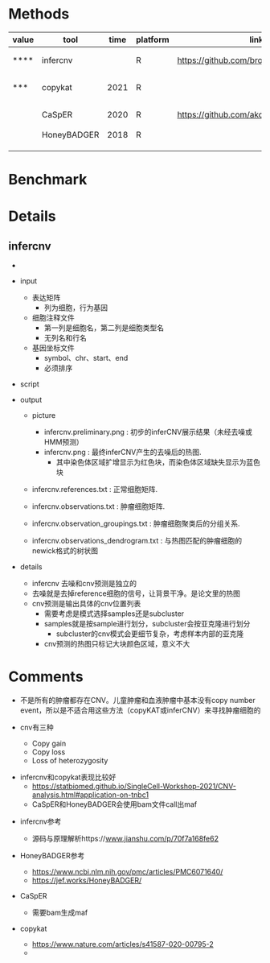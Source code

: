 # Methods

| value | tool        | time | platform | link                                       | description          |  |
| ----- | ----------- | ---- | -------- | ------------------------------------------ | -------------------- | - |
| ****  | infercnv    |      | R        | https://github.com/broadinstitute/infercnv | 基因窗口的平滑平均量 |  |
| ***   | copykat     | 2021 | R        |                                            | 贝叶斯分段方法       |  |
|       | CaSpER      | 2020 | R        | https://github.com/akdess/CaSpER           | 多标度信号处理       |  |
|       | HoneyBADGER | 2018 | R        |                                            |                      |  |
|       |             |      |          |                                            |                      |  |
|       |             |      |          |                                            |                      |  |
|       |             |      |          |                                            |                      |  |

# Benchmark

# Details

## infercnv

- 
- input

  - 表达矩阵
    - 列为细胞，行为基因
  - 细胞注释文件
    - 第一列是细胞名，第二列是细胞类型名
    - 无列名和行名
  - 基因坐标文件
    - symbol、chr、start、end
    - 必须排序
- script
- output

  - picture

    - infercnv.preliminary.png : 初步的inferCNV展示结果（未经去噪或HMM预测）
    - infercnv.png : 最终inferCNV产生的去噪后的热图.
      - 其中染色体区域扩增显示为红色块，而染色体区域缺失显示为蓝色块
  - infercnv.references.txt : 正常细胞矩阵.
  - infercnv.observations.txt : 肿瘤细胞矩阵.
  - infercnv.observation_groupings.txt : 肿瘤细胞聚类后的分组关系.
  - infercnv.observations_dendrogram.txt : 与热图匹配的肿瘤细胞的newick格式的树状图
- details

  - infercnv 去噪和cnv预测是独立的
  - 去噪就是去掉reference细胞的信号，让背景干净。是论文里的热图
  - cnv预测是输出具体的cnv位置列表
    - 需要考虑是模式选择samples还是subcluster
    - samples就是按sample进行划分，subcluster会按亚克隆进行划分
      - subcluster的cnv模式会更细节复杂，考虑样本内部的亚克隆
    - cnv预测的热图只标记大块颜色区域，意义不大

# Comments

- 不是所有的肿瘤都存在CNV。儿童肿瘤和血液肿瘤中基本没有copy number event，所以是不适合用这些方法（copyKAT或inferCNV）来寻找肿瘤细胞的
- cnv有三种

  * Copy gain
  * Copy loss
  * Loss of heterozygosity

* infercnv和copykat表现比较好
  * https://statbiomed.github.io/SingleCell-Workshop-2021/CNV-analysis.html#application-on-tnbc1
  * CaSpER和HoneyBADGER会使用bam文件call出maf

- infercnv参考

  - 源码与原理解析https://www.jianshu.com/p/70f7a168fe62
- HoneyBADGER参考

  - https://www.ncbi.nlm.nih.gov/pmc/articles/PMC6071640/
  - https://jef.works/HoneyBADGER/
- CaSpER

  - 需要bam生成maf
- copykat

  - https://www.nature.com/articles/s41587-020-00795-2
  -
